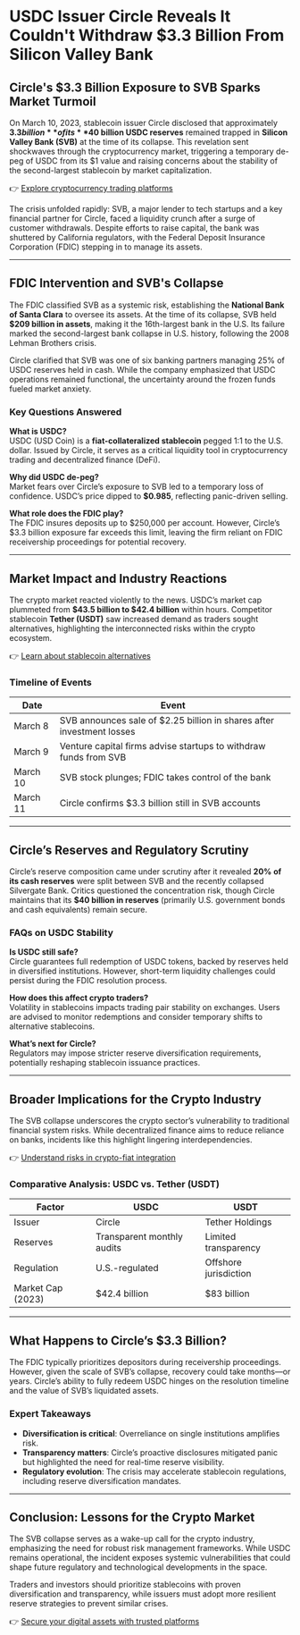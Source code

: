 # USDC Issuer Circle Reveals It Couldn't Withdraw $3.3 Billion From Silicon Valley Bank  

## **Circle's $3.3 Billion Exposure to SVB Sparks Market Turmoil**  

On March 10, 2023, stablecoin issuer Circle disclosed that approximately **$3.3 billion** of its **$40 billion USDC reserves** remained trapped in **Silicon Valley Bank (SVB)** at the time of its collapse. This revelation sent shockwaves through the cryptocurrency market, triggering a temporary de-peg of USDC from its $1 value and raising concerns about the stability of the second-largest stablecoin by market capitalization.  

👉 [Explore cryptocurrency trading platforms](https://bit.ly/okx-bonus)  

The crisis unfolded rapidly: SVB, a major lender to tech startups and a key financial partner for Circle, faced a liquidity crunch after a surge of customer withdrawals. Despite efforts to raise capital, the bank was shuttered by California regulators, with the Federal Deposit Insurance Corporation (FDIC) stepping in to manage its assets.  

---

## **FDIC Intervention and SVB's Collapse**  

The FDIC classified SVB as a systemic risk, establishing the **National Bank of Santa Clara** to oversee its assets. At the time of its collapse, SVB held **$209 billion in assets**, making it the 16th-largest bank in the U.S. Its failure marked the second-largest bank collapse in U.S. history, following the 2008 Lehman Brothers crisis.  

Circle clarified that SVB was one of six banking partners managing 25% of USDC reserves held in cash. While the company emphasized that USDC operations remained functional, the uncertainty around the frozen funds fueled market anxiety.  

### **Key Questions Answered**  
**What is USDC?**  
USDC (USD Coin) is a **fiat-collateralized stablecoin** pegged 1:1 to the U.S. dollar. Issued by Circle, it serves as a critical liquidity tool in cryptocurrency trading and decentralized finance (DeFi).  

**Why did USDC de-peg?**  
Market fears over Circle’s exposure to SVB led to a temporary loss of confidence. USDC’s price dipped to **$0.985**, reflecting panic-driven selling.  

**What role does the FDIC play?**  
The FDIC insures deposits up to $250,000 per account. However, Circle’s $3.3 billion exposure far exceeds this limit, leaving the firm reliant on FDIC receivership proceedings for potential recovery.  

---

## **Market Impact and Industry Reactions**  

The crypto market reacted violently to the news. USDC’s market cap plummeted from **$43.5 billion to $42.4 billion** within hours. Competitor stablecoin **Tether (USDT)** saw increased demand as traders sought alternatives, highlighting the interconnected risks within the crypto ecosystem.  

👉 [Learn about stablecoin alternatives](https://bit.ly/okx-bonus)  

### **Timeline of Events**  
| Date       | Event                                                                 |  
|------------|-----------------------------------------------------------------------|  
| March 8      | SVB announces sale of $2.25 billion in shares after investment losses |  
| March 9      | Venture capital firms advise startups to withdraw funds from SVB      |  
| March 10     | SVB stock plunges; FDIC takes control of the bank                     |  
| March 11     | Circle confirms $3.3 billion still in SVB accounts                    |  

---

## **Circle’s Reserves and Regulatory Scrutiny**  

Circle’s reserve composition came under scrutiny after it revealed **20% of its cash reserves** were split between SVB and the recently collapsed Silvergate Bank. Critics questioned the concentration risk, though Circle maintains that its **$40 billion in reserves** (primarily U.S. government bonds and cash equivalents) remain secure.  

### **FAQs on USDC Stability**  
**Is USDC still safe?**  
Circle guarantees full redemption of USDC tokens, backed by reserves held in diversified institutions. However, short-term liquidity challenges could persist during the FDIC resolution process.  

**How does this affect crypto traders?**  
Volatility in stablecoins impacts trading pair stability on exchanges. Users are advised to monitor redemptions and consider temporary shifts to alternative stablecoins.  

**What’s next for Circle?**  
Regulators may impose stricter reserve diversification requirements, potentially reshaping stablecoin issuance practices.  

---

## **Broader Implications for the Crypto Industry**  

The SVB collapse underscores the crypto sector’s vulnerability to traditional financial system risks. While decentralized finance aims to reduce reliance on banks, incidents like this highlight lingering interdependencies.  

👉 [Understand risks in crypto-fiat integration](https://bit.ly/okx-bonus)  

### **Comparative Analysis: USDC vs. Tether (USDT)**  
| Factor            | USDC                     | USDT                     |  
|-------------------|--------------------------|--------------------------|  
| Issuer            | Circle                   | Tether Holdings          |  
| Reserves          | Transparent monthly audits | Limited transparency     |  
| Regulation        | U.S.-regulated           | Offshore jurisdiction    |  
| Market Cap (2023) | $42.4 billion            | $83 billion              |  

---

## **What Happens to Circle’s $3.3 Billion?**  

The FDIC typically prioritizes depositors during receivership proceedings. However, given the scale of SVB’s collapse, recovery could take months—or years. Circle’s ability to fully redeem USDC hinges on the resolution timeline and the value of SVB’s liquidated assets.  

### **Expert Takeaways**  
- **Diversification is critical**: Overreliance on single institutions amplifies risk.  
- **Transparency matters**: Circle’s proactive disclosures mitigated panic but highlighted the need for real-time reserve visibility.  
- **Regulatory evolution**: The crisis may accelerate stablecoin regulations, including reserve diversification mandates.  

---

## **Conclusion: Lessons for the Crypto Market**  

The SVB collapse serves as a wake-up call for the crypto industry, emphasizing the need for robust risk management frameworks. While USDC remains operational, the incident exposes systemic vulnerabilities that could shape future regulatory and technological developments in the space.  

Traders and investors should prioritize stablecoins with proven diversification and transparency, while issuers must adopt more resilient reserve strategies to prevent similar crises.  

👉 [Secure your digital assets with trusted platforms](https://bit.ly/okx-bonus)